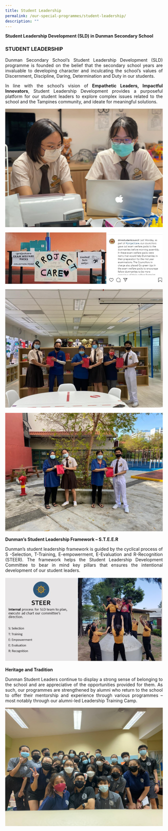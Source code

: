 ```yaml
---
title: Student Leadership
permalink: /our-special-programmes/student-leadership/
description: ""
---
```

**Student Leadership Development (SLD) in Dunman Secondary School**

### STUDENT LEADERSHIP

<p style="text-align: justify;">Dunman Secondary School’s Student Leadership Development (SLD) programme is founded on the belief that the secondary school years are invaluable to developing character and inculcating the school’s values of Discernment, Discipline, Daring, Determination and Duty in our students.</p>

<p style="text-align: justify;">In line with the school’s vision of <b>Empathetic Leaders, Impactful Innovators</b>, Student Leadership Development provides a purposeful platform for our student leaders to explore complex issues related to the school and the Tampines community, and ideate for meaningful solutions.</p>

![](/images/Our%20Special%20Programmes/Student%20Leadership/Photo%201_Student%20leaders.jpeg)

![](/images/Our%20Special%20Programmes/Student%20Leadership/Photo%202_Project%20a.jpg)

![](/images/Our%20Special%20Programmes/Student%20Leadership/Photo%203_Project%20b.jpg)

![](/images/Our%20Special%20Programmes/Student%20Leadership/Photo%204_Project%20c.jpg)

**Dunman’s Student Leadership Framework – S.T.E.E.R**

<p style="text-align: justify;">Dunman’s student leadership framework is guided by the cyclical process of S -Selection, T-Training, E-empowerment, E-Evaluation and R-Recognition (STEER). The framework helps the Student Leadership Development Committee to bear in mind key pillars that ensures the intentional development of our student leaders.</p>

![](/images/Our%20Special%20Programmes/Student%20Leadership/Photo%205_STEER.jpg)

**Heritage and Tradition**

<p style="text-align: justify;">Dunman Student Leaders continue to display a strong sense of belonging to the school and are appreciative of the opportunities provided for them. As such, our programmes are strengthened by alumni who return to the school to offer their mentorship and experience through various programmes – most notably through our alumni-led Leadership Training Camp.</p>

![](/images/Our%20Special%20Programmes/Student%20Leadership/Photo%206_LTC%20Alumni.jpg)